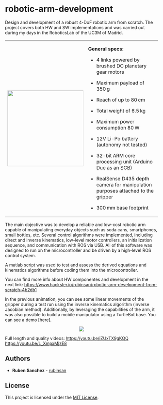 # robotic-arm-development
Design and development of a robust 4-DoF robotic arm from scratch. The project covers both HW and SW implementations and was carried out during my days in the RoboticsLab of the UC3M of Madrid.

<table>
  <tr>
    <td>
      <img src="media/Inv_Kinema.gif" width="250"/>
    </td>
    <td>

<strong>General specs:</strong>

- 4 links powered by brushed DC planetary gear motors  
- Maximum payload of 350 g  
- Reach of up to 80 cm  
- Total weight of 6.5 kg  
- Maximum power consumption 80 W  
- 12V Li-Po battery (autonomy not tested)  
- 32-bit ARM core processing unit (Arduino Due as an SCB)  
- RealSense D435 depth camera for manipulation purposes attached to the gripper  
- 300 mm base footprint  

    </td>
  </tr>
</table>

The main objective was to develop a reliable and low-cost robotic arm capable of manipulating everyday objects such as soda cans, smartphones, small bottles, etc. Several control algorithms were implemented, including direct and inverse kinematics, low-level motor controllers, an initialization sequence, and communication with ROS via USB. All of this software was designed to run on the microcontroller and be driven by a high-level ROS control system.

A matlab script was used to test and assess the derived equations and kinematics algorithms before coding them into the microcontroller.

You can find more info about HW componentes and development in the next link:
https://www.hackster.io/rubinsan/robotic-arm-development-from-scratch-4b2db1

In the previous animation, you can see some linear movements of the gripper during a test run using the inverse kinematics algorithm (inverse Jacobian method).
Additionally, by leveraging the capabilities of the arm, it was also possible to build a mobile manipulator using a TurtleBot base. You can see a demo [here].

<p align="center">
  <img src="gifs/demo_mob2.gif">
</p>

Full length and quality videos:
https://youtu.be/iZUxTX9gKQQ
https://youtu.be/L_XmpxMjzE8

## Authors

* **Ruben Sanchez** - [rubinsan](https://github.com/rubinsan)

## License

This project is licensed under the [MIT License](LICENSE).
